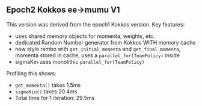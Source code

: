 ## Epoch2 Kokkos ee->mumu V1

This version was derived from the epoch1 Kokkos version. Key features:
* uses shared memory objects for momenta, weights, etc. 
* dedicated Random Number generator from Kokkos WITH memory cache
* new style rambo with `get_initial_momenta` and `get_final_momenta`, momenta stored in cache, uses a `parallel_for(TeamPolicy)` inside
* sigmaKin uses monolithic `parallel_for(TeamPolicy)`

Profiling this shows:
* `get_momenta()` takes 1.5ms
* `sigmaKin()` takes 20.4ms
* Total time for 1 iteration: 29.5ms
